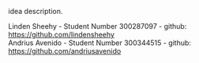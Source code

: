 idea description.

Linden Sheehy - Student Number 300287097 - github: https://github.com/lindensheehy <br>
Andrius Avenido - Student Number 300344515 - github: https://github.com/andriusavenido
